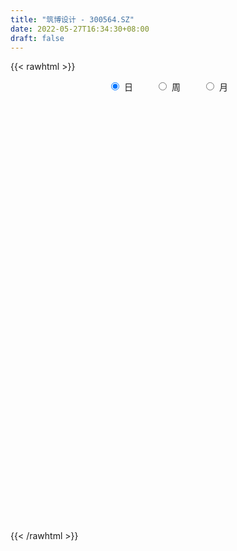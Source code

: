 ```yaml
---
title: "筑博设计 - 300564.SZ"
date: 2022-05-27T16:34:30+08:00
draft: false
---
```

{{< rawhtml >}}
    <div style="text-align: center">
        <label style="padding: 1rem;"><input style="margin-right: .5rem" type="radio" name="period" value="D" checked onclick="period_change(this)">日</label>
        <label style="padding: 1rem;"><input style="margin-right: .5rem" type="radio" name="period" value="W" onclick="period_change(this)">周</label>
        <label style="padding: 1rem;"><input style="margin-right: .5rem" type="radio" name="period" value="M" onclick="period_change(this)">月</label>
    </div>
    <div id="chart" style="height: 700px;"></div> 
    <script type="text/javascript">
        const D_v = [9148.0,7422.0,7068.0,5094.0,6104.49,5259.0,5373.0,7847.0,7232.0,6732.67,10377.0,8966.97,5474.86,7679.0,4956.0,5980.0,5015.86,5402.0,7200.0,6083.49,8415.86,3764.0,6396.86,5128.0,4584.86,4432.0,26828.46,35458.0,20594.0,14504.0,9003.0,8122.49,11845.0,7603.46,8791.46,9790.86,9712.0,4818.46,8589.97,12588.46,12610.47,15952.83,13903.86,12966.0,3762.0,29409.83,51892.29,29999.0,17358.25,13706.0,14600.0,8120.97,6540.0,8617.0,6614.0,6499.0,7783.0,5123.0,4756.0,5727.0,7052.0,7703.86,5981.0,7097.0,15901.0,14997.57,9557.0,11034.0,7245.0,7042.0,8467.0,8939.0,18453.97,13115.97,19961.3,26460.86,30096.0,22438.86,11350.36,11466.36,10696.0,9152.57,15144.57,7323.0,8775.0,22830.15,12237.0,12296.0,7663.0,6915.0,8442.0,9126.0,5001.0,6948.0,4037.13,5880.0,4341.72,5479.0,4370.0,3313.0,4317.72,4653.0,3918.0,4018.0,4571.0,5546.0,4118.0,6762.02,6373.0,4921.0,11096.06,4508.0,5703.0,2612.0,3161.0,3513.05,3057.0,4783.0,4646.0,10369.42,8054.35,7623.42,8186.0,18654.66,12058.73,7985.59,4803.0,5483.0,6733.0,5814.59,4682.0,14632.46,13880.31,11626.32,7444.0,8527.0,19718.36,60431.96,41208.69,21068.32,16475.46,14529.05,12523.07,18766.0,12588.0,11008.0,8662.0,8225.0,7569.0,24658.0,18494.85,7179.0,7932.0,5334.72,7240.0,6701.07,21661.02,15788.0,12200.36,10469.86,10964.0,13544.0,8304.0,8038.0,9638.35,5681.0,11029.85,40486.72,33184.43,20453.85,14352.31,15933.46,19940.46,13390.0,8471.86,62168.28,44506.0,32632.0,77530.76,43249.0,26216.22,23408.86,82719.86,60751.86,37053.0,31231.86,32753.0,19375.86,37556.86,78016.36,97617.22,75396.86,61830.36,44734.0,39993.56,24556.0,36507.42,56537.0,46435.0,36274.86,32960.64,39913.0,36617.0,103644.45,114749.95,72357.95,49954.95,31154.95,34741.95,24613.0,22989.0,29697.86,25281.95,27453.0,25603.0,20635.0,25357.0,43812.55,31806.55,28439.55,30204.0,17168.5,21439.0,11170.0,7970.0,12172.0,12477.0,9685.77,76487.61,96499.13,76852.72,50512.0,60766.36,48713.7,48019.11,53118.85,83001.77,74540.53,38016.76,30973.07,29284.08,35148.08,48287.5,50034.48,40511.0,19789.86,45907.72,18133.0,19715.86,29565.35]
const D_histogram = [0.0,0.003114302,-0.0188123309,-0.0259176128,-0.0470162607,-0.0444656562,-0.0358675391,-0.0126096458,-0.006319236,-0.0091092096,0.0206500434,0.04298713,0.0581587786,0.0541842115,0.0548674713,0.0421315172,0.0375106893,0.0311130593,0.0296098153,0.0018294679,-0.0479886797,-0.073799053,-0.0575135275,-0.0513036292,-0.0318340647,-0.0235087914,0.0393517468,0.1330089886,0.1341806872,0.1453018921,0.1177109023,0.074692057,0.0674842227,0.0561426539,0.043953077,0.0177309189,-0.0268013957,-0.0523348462,-0.0466334435,-0.0138891103,0.0245477025,0.0485271647,0.0391030344,-0.022123571,-0.0538466895,0.0029930119,0.0734269455,0.0585389564,0.0042215795,-0.0604844097,-0.162633467,-0.1989244776,-0.2107264156,-0.1907638728,-0.1668198882,-0.1361499669,-0.1306415854,-0.1249405536,-0.0955203293,-0.0627687476,-0.034608378,-0.0279537942,-0.014003923,0.0102009018,0.0274158699,0.0756608762,0.0902374256,0.0533853168,0.0543937942,0.0470468812,0.0640970047,0.0730626499,0.1171678872,0.1200920406,0.1554899361,0.2071172051,0.2306385669,0.2124488078,0.189006302,0.1630695876,0.1282612322,0.109208158,0.0452587075,0.0106632745,-0.0465022178,-0.0234522292,-0.0476442697,-0.0911354482,-0.1244518812,-0.1359591179,-0.1775560309,-0.2245783021,-0.2382008765,-0.2621791506,-0.2499503318,-0.1940391471,-0.1445080591,-0.1235792129,-0.0843789155,-0.0509052933,-0.0373378222,-0.0145370873,-0.0030656568,-0.0050331686,0.000006902,-0.0150757472,-0.0259914934,-0.0477039302,-0.0908910107,-0.127197939,-0.1365776896,-0.1346587831,-0.1541697236,-0.1372368728,-0.1031420302,-0.0706916129,-0.0420882268,0.0043984112,0.039863518,0.0977412013,0.1249283561,0.1579727685,0.1855761588,0.2276827167,0.2104211551,0.2055136946,0.1832495065,0.1719157495,0.1631680422,0.1465552473,0.1236350791,0.1232083609,0.1117327648,0.1326076293,0.1213084701,0.1322787485,0.0950655514,0.1748902625,0.1594775175,0.1199159753,0.0874406559,0.0711207848,0.0534948955,0.0581886543,0.0516043689,0.0209479969,-0.0117498001,-0.0095247316,-0.0212435122,-0.0084922828,-0.0710357159,-0.1115996562,-0.106650364,-0.1121194065,-0.0954964483,-0.0918456414,-0.026108144,0.0228270413,0.0605281023,0.0463156891,0.0729565283,0.0847117802,0.0856895526,0.0643494102,0.0159529652,0.0041529467,-0.0140943318,0.0558653078,-0.0026492055,-0.0282108048,-0.0910643041,-0.2210142768,-0.1782956831,-0.234677662,-0.2399170639,-0.0508211221,0.0818049256,0.1374362726,0.2685764517,0.2634206269,0.2356864823,0.2036518499,0.2837323411,0.2626756822,0.2393601315,0.1993510246,0.1084020443,0.0289743387,-0.0940175528,0.1280223049,0.1842474435,0.2454948649,0.2691056874,0.2053724204,0.0706211889,-0.0232440782,-0.0367314867,-0.0290431619,-0.0313934961,-0.1304621894,-0.1793622368,-0.241070396,-0.2349081796,-0.0538911928,0.0741926028,0.1315829568,0.0877487922,0.0272392872,-0.0623100794,-0.1658629024,-0.1983578851,-0.2926496804,-0.2898765468,-0.2780801656,-0.3397466755,-0.3279413191,-0.3280307061,-0.2186750054,-0.1869924832,-0.2269266666,-0.360192317,-0.4133231552,-0.5088644646,-0.542494811,-0.5177285588,-0.4705186158,-0.4693560691,-0.4169124203,-0.0941713092,0.10750525,0.2780050164,0.3223894148,0.3280616611,0.3562880608,0.2151170747,0.2331427483,0.3462826059,0.3617082783,0.3659478546,0.3302110559,0.3069146725,0.2849174715,0.2878508537,0.2775206273,0.2013501324,0.12318419,-0.0768600785,-0.1754312106,-0.24503897,-0.2316588208]
const D_fast = [0.0,0.0038928775,-0.0227368382,-0.0363215232,-0.0691742363,-0.0777400459,-0.0781088136,-0.0580033316,-0.0532927309,-0.0583600069,-0.0234382431,0.009645626,0.0393569693,0.0489284551,0.0633285827,0.0611255079,0.0658823524,0.0672629872,0.0731621969,0.0458392166,-0.015976101,-0.0602362375,-0.058329094,-0.0649451029,-0.0534340546,-0.0509859791,0.0217124958,0.1486219847,0.1833388551,0.230785533,0.2326222689,0.2082764378,0.2179396591,0.2206337538,0.2194324462,0.1976430178,0.1464103543,0.1077931922,0.101836234,0.1311082897,0.1756820281,0.2117932814,0.2121449098,0.1453874117,0.1002026207,0.1577905751,0.2465812451,0.2463279951,0.193066013,0.1132389215,-0.0295685026,-0.1155906326,-0.1800741745,-0.2078025999,-0.2255635874,-0.2289311577,-0.2560831726,-0.2816172792,-0.2760771372,-0.2590177424,-0.2395094674,-0.239843332,-0.2293944416,-0.2026393913,-0.1785704557,-0.1114102304,-0.0742743247,-0.0977801043,-0.0831731782,-0.0787583709,-0.0456839963,-0.0184526886,0.0549445205,0.087891684,0.1621620636,0.2655686338,0.3467496374,0.3816720803,0.40548115,0.4203118325,0.4175687851,0.4258177504,0.3731829768,0.3412533624,0.2724623157,0.289649247,0.253546139,0.1872710985,0.1228416952,0.077344679,-0.0086412417,-0.1118080885,-0.184980882,-0.2745039437,-0.3247627079,-0.3173613099,-0.3039572367,-0.3139231938,-0.2958176252,-0.2750703264,-0.2708373108,-0.2516708478,-0.2409658315,-0.2441916354,-0.2391498392,-0.2580014253,-0.2754150448,-0.3090534642,-0.3749632974,-0.4430697104,-0.4865938834,-0.5183396727,-0.5763930441,-0.5937694115,-0.5854600764,-0.5706825623,-0.5526012329,-0.5050149921,-0.4595840058,-0.3772710222,-0.3188517783,-0.2463141739,-0.1723167439,-0.0732895068,-0.0379457796,0.0085251836,0.032073372,0.0637185525,0.0957628556,0.1157888726,0.1237774742,0.1541528461,0.1706104413,0.2246372131,0.2436651715,0.2877051369,0.2742583277,0.3978056044,0.4222622389,0.4126796905,0.402064535,0.4035248601,0.3992726947,0.4185136171,0.4248304239,0.3994110512,0.3637758041,0.3636196897,0.346590031,0.3572181898,0.2769158277,0.2084519733,0.1867386745,0.1532397804,0.1459886265,0.126678023,0.1858884844,0.2405304301,0.2933635166,0.2907300258,0.335609997,0.3685431939,0.3909433545,0.3856905646,0.341282361,0.3305205791,0.3087497177,0.3926756843,0.3334988696,0.300884569,0.2152649937,0.0300614519,0.0282061248,-0.0868452697,-0.1520639375,0.0243267238,0.1774040028,0.267394418,0.4656787101,0.5263780419,0.5575655179,0.576443848,0.7274574245,0.7720696862,0.8085941683,0.8184228176,0.7545743483,0.6823902274,0.5358939477,0.7899393816,0.892226381,1.0148475187,1.1057347631,1.0933446011,0.9762486668,0.8765723802,0.8539021,0.8543296344,0.8441309261,0.7124466855,0.6187060789,0.4967303206,0.4441654922,0.6117096808,0.7583416271,0.8486277203,0.8267307538,0.7730310705,0.667904184,0.5228856355,0.4408011814,0.2733469661,0.203650963,0.1459273028,-0.000675876,-0.0708558493,-0.1529529128,-0.0982659636,-0.1133315621,-0.2099974122,-0.4333111418,-0.5897727688,-0.8125301944,-0.9817842435,-1.086450131,-1.156869842,-1.2730463125,-1.3248307688,-1.025632485,-0.7970796133,-0.5570785928,-0.4320968407,-0.3444091791,-0.2271107642,-0.3145024817,-0.238191121,-0.0384806119,0.0673721301,0.1630986701,0.2099146354,0.26334692,0.3125790869,0.3874751826,0.4465251129,0.4206921511,0.3733222562,0.1540629682,0.0116340334,-0.1192334685,-0.1637680246]
const D_slow = [0.0,0.0007785755,-0.0039245072,-0.0104039104,-0.0221579756,-0.0332743897,-0.0422412744,-0.0453936859,-0.0469734949,-0.0492507973,-0.0440882865,-0.033341504,-0.0188018093,-0.0052557564,0.0084611114,0.0189939907,0.028371663,0.0361499279,0.0435523817,0.0440097486,0.0320125787,0.0135628155,-0.0008155664,-0.0136414737,-0.0215999899,-0.0274771877,-0.017639251,0.0156129961,0.0491581679,0.0854836409,0.1149113665,0.1335843808,0.1504554364,0.1644910999,0.1754793692,0.1799120989,0.17321175,0.1601280384,0.1484696775,0.1449974,0.1511343256,0.1632661168,0.1730418754,0.1675109826,0.1540493102,0.1547975632,0.1731542996,0.1877890387,0.1888444336,0.1737233312,0.1330649644,0.083333845,0.0306522411,-0.0170387271,-0.0587436991,-0.0927811909,-0.1254415872,-0.1566767256,-0.1805568079,-0.1962489948,-0.2049010893,-0.2118895379,-0.2153905186,-0.2128402931,-0.2059863257,-0.1870711066,-0.1645117502,-0.151165421,-0.1375669725,-0.1258052522,-0.109781001,-0.0915153385,-0.0622233667,-0.0322003566,0.0066721275,0.0584514287,0.1161110705,0.1692232724,0.2164748479,0.2572422449,0.2893075529,0.3166095924,0.3279242693,0.3305900879,0.3189645335,0.3131014762,0.3011904087,0.2784065467,0.2472935764,0.2133037969,0.1689147892,0.1127702137,0.0532199945,-0.0123247931,-0.0748123761,-0.1233221628,-0.1594491776,-0.1903439809,-0.2114387097,-0.2241650331,-0.2334994886,-0.2371337604,-0.2379001746,-0.2391584668,-0.2391567413,-0.2429256781,-0.2494235514,-0.261349534,-0.2840722867,-0.3158717714,-0.3500161938,-0.3836808896,-0.4222233205,-0.4565325387,-0.4823180462,-0.4999909494,-0.5105130061,-0.5094134033,-0.4994475238,-0.4750122235,-0.4437801345,-0.4042869423,-0.3578929026,-0.3009722235,-0.2483669347,-0.1969885111,-0.1511761344,-0.1081971971,-0.0674051865,-0.0307663747,0.0001423951,0.0309444853,0.0588776765,0.0920295838,0.1223567013,0.1554263885,0.1791927763,0.2229153419,0.2627847213,0.2927637151,0.3146238791,0.3324040753,0.3457777992,0.3603249628,0.373226055,0.3784630542,0.3755256042,0.3731444213,0.3678335433,0.3657104726,0.3479515436,0.3200516295,0.2933890385,0.2653591869,0.2414850748,0.2185236645,0.2119966285,0.2177033888,0.2328354144,0.2444143366,0.2626534687,0.2838314138,0.3052538019,0.3213411545,0.3253293958,0.3263676324,0.3228440495,0.3368103764,0.3361480751,0.3290953739,0.3063292978,0.2510757286,0.2065018079,0.1478323924,0.0878531264,0.0751478459,0.0955990773,0.1299581454,0.1971022584,0.2629574151,0.3218790356,0.3727919981,0.4437250834,0.5093940039,0.5692340368,0.6190717929,0.646172304,0.6534158887,0.6299115005,0.6619170767,0.7079789376,0.7693526538,0.8366290757,0.8879721808,0.905627478,0.8998164584,0.8906335867,0.8833727963,0.8755244222,0.8429088749,0.7980683157,0.7378007167,0.6790736718,0.6656008736,0.6841490243,0.7170447635,0.7389819615,0.7457917833,0.7302142635,0.6887485379,0.6391590666,0.5659966465,0.4935275098,0.4240074684,0.3390707995,0.2570854697,0.1750777932,0.1204090419,0.0736609211,0.0169292544,-0.0731188248,-0.1764496136,-0.3036657298,-0.4392894325,-0.5687215722,-0.6863512262,-0.8036902434,-0.9079183485,-0.9314611758,-0.9045848633,-0.8350836092,-0.7544862555,-0.6724708402,-0.583398825,-0.5296195564,-0.4713338693,-0.3847632178,-0.2943361482,-0.2028491846,-0.1202964206,-0.0435677525,0.0276616154,0.0996243288,0.1690044857,0.2193420188,0.2501380663,0.2309230466,0.187065244,0.1258055015,0.0678907963]
const D_data = [['2021-05-18', 21.0716, 21.5703, 21.0422, 21.7463],['2021-05-19', 21.4725, 21.6191, 21.2182, 21.7267],['2021-05-20', 21.5116, 21.2476, 21.2182, 21.8343],['2021-05-21', 21.4431, 21.3356, 21.2182, 21.5605],['2021-05-24', 21.3062, 21.052, 20.8565, 21.3062],['2021-05-25', 20.9542, 21.2574, 20.9542, 21.3454],['2021-05-26', 21.2769, 21.3258, 21.0911, 21.4334],['2021-05-27', 21.5018, 21.5703, 21.4138, 21.8049],['2021-05-28', 21.5116, 21.4236, 21.316, 21.7267],['2021-05-31', 21.4334, 21.3062, 21.1694, 21.4431],['2021-06-01', 21.3062, 21.7854, 21.3062, 22.0885],['2021-06-02', 21.7854, 21.8538, 21.6876, 22.1374],['2021-06-03', 21.9027, 21.9027, 21.8049, 22.0592],['2021-06-04', 21.9027, 21.7365, 21.492, 21.9027],['2021-06-07', 21.9, 21.83, 21.65, 21.9],['2021-06-08', 21.94, 21.67, 21.56, 21.94],['2021-06-09', 21.61, 21.76, 21.57, 21.79],['2021-06-10', 21.75, 21.74, 21.61, 21.78],['2021-06-11', 21.74, 21.81, 21.66, 22.08],['2021-06-15', 21.82, 21.42, 21.36, 21.9],['2021-06-16', 21.35, 20.92, 20.84, 21.39],['2021-06-17', 20.84, 20.97, 20.84, 21.17],['2021-06-18', 20.97, 21.42, 20.86, 21.66],['2021-06-21', 21.59, 21.31, 21.27, 21.65],['2021-06-22', 21.34, 21.51, 21.33, 21.54],['2021-06-23', 21.53, 21.42, 21.32, 21.53],['2021-06-24', 21.36, 22.3, 21.35, 22.79],['2021-06-25', 22.09, 23.18, 21.81, 23.6],['2021-06-28', 22.86, 22.39, 22.35, 23.16],['2021-06-29', 22.39, 22.67, 22.04, 22.86],['2021-06-30', 22.6, 22.26, 22.13, 22.6],['2021-07-01', 22.32, 21.97, 21.88, 22.51],['2021-07-02', 22.05, 22.36, 21.97, 22.66],['2021-07-05', 22.42, 22.33, 22.13, 22.45],['2021-07-06', 22.16, 22.32, 22.04, 22.77],['2021-07-07', 22.37, 22.09, 21.99, 22.45],['2021-07-08', 22.14, 21.69, 21.5, 22.14],['2021-07-09', 21.61, 21.73, 21.55, 21.83],['2021-07-12', 21.88, 22.05, 21.8, 22.23],['2021-07-13', 21.91, 22.49, 21.91, 22.54],['2021-07-14', 22.38, 22.78, 22.25, 22.79],['2021-07-15', 22.87, 22.82, 22.36, 23.49],['2021-07-16', 22.71, 22.5, 22.21, 22.97],['2021-07-19', 22.29, 21.69, 21.58, 22.49],['2021-07-20', 21.4, 21.8, 21.39, 21.93],['2021-07-21', 21.95, 22.98, 21.95, 23.39],['2021-07-22', 23.51, 23.55, 23.28, 24.66],['2021-07-23', 23.47, 22.71, 22.71, 23.88],['2021-07-26', 22.61, 22.08, 21.9, 22.92],['2021-07-27', 21.96, 21.63, 21.54, 22.48],['2021-07-28', 21.63, 20.64, 20.58, 21.63],['2021-07-29', 20.9, 20.96, 20.77, 21.13],['2021-07-30', 20.81, 20.98, 20.81, 21.24],['2021-08-02', 20.94, 21.24, 20.73, 21.33],['2021-08-03', 21.01, 21.26, 21.01, 21.45],['2021-08-04', 21.11, 21.36, 21.11, 21.52],['2021-08-05', 21.4, 21.02, 20.9, 21.5],['2021-08-06', 21.02, 20.93, 20.81, 21.02],['2021-08-09', 20.81, 21.21, 20.81, 21.29],['2021-08-10', 21.29, 21.33, 21.11, 21.43],['2021-08-11', 21.41, 21.37, 21.33, 21.55],['2021-08-12', 21.37, 21.14, 21.1, 21.42],['2021-08-13', 21.15, 21.24, 21.08, 21.27],['2021-08-16', 21.19, 21.44, 21.09, 21.53],['2021-08-17', 21.44, 21.45, 21.3, 22.31],['2021-08-18', 21.44, 22.03, 21.28, 22.14],['2021-08-19', 21.78, 21.82, 21.6, 22.02],['2021-08-20', 21.8, 21.15, 21.08, 21.8],['2021-08-23', 21.16, 21.55, 21.16, 21.73],['2021-08-24', 21.98, 21.45, 21.37, 21.99],['2021-08-25', 21.45, 21.81, 21.45, 21.87],['2021-08-26', 21.81, 21.82, 21.63, 22.09],['2021-08-27', 22.14, 22.47, 21.91, 22.66],['2021-08-30', 22.46, 22.17, 22.13, 22.75],['2021-08-31', 22.18, 22.79, 22.18, 23.09],['2021-09-01', 22.6, 23.38, 22.41, 23.43],['2021-09-02', 23.66, 23.42, 22.98, 24.14],['2021-09-03', 23.13, 23.11, 22.75, 23.47],['2021-09-06', 23.21, 23.12, 22.85, 23.28],['2021-09-07', 23.26, 23.13, 22.95, 23.36],['2021-09-08', 22.99, 23.01, 22.93, 23.42],['2021-09-09', 23.09, 23.2, 22.84, 23.27],['2021-09-10', 23.26, 22.52, 22.45, 23.26],['2021-09-13', 22.6, 22.69, 22.36, 22.81],['2021-09-14', 22.65, 22.19, 22.15, 22.7],['2021-09-15', 22.28, 23.12, 22.19, 23.37],['2021-09-16', 22.88, 22.54, 22.52, 23.23],['2021-09-17', 22.6, 22.1, 21.81, 22.84],['2021-09-22', 21.79, 21.97, 21.6, 22.07],['2021-09-23', 22.04, 22.05, 21.96, 22.36],['2021-09-24', 22.05, 21.43, 21.43, 22.1],['2021-09-27', 21.64, 20.98, 20.83, 21.68],['2021-09-28', 20.99, 21.06, 20.83, 21.17],['2021-09-29', 20.9, 20.63, 20.59, 21.03],['2021-09-30', 20.66, 20.84, 20.66, 21.07],['2021-10-08', 20.97, 21.38, 20.97, 21.59],['2021-10-11', 21.38, 21.43, 21.2, 21.63],['2021-10-12', 21.31, 21.13, 21.07, 21.48],['2021-10-13', 21.1, 21.41, 21.05, 21.48],['2021-10-14', 21.33, 21.45, 21.33, 21.58],['2021-10-15', 21.37, 21.26, 21.26, 21.68],['2021-10-18', 21.26, 21.42, 21.26, 21.62],['2021-10-19', 21.3, 21.33, 21.27, 21.43],['2021-10-20', 21.57, 21.15, 21.08, 21.57],['2021-10-21', 21.17, 21.21, 21.11, 21.54],['2021-10-22', 21.4, 20.89, 20.89, 21.43],['2021-10-25', 20.83, 20.82, 20.65, 21.1],['2021-10-26', 20.82, 20.53, 20.49, 20.97],['2021-10-27', 20.5, 19.99, 19.98, 20.51],['2021-10-28', 20.0, 19.73, 19.58, 20.18],['2021-10-29', 19.53, 19.79, 19.01, 19.83],['2021-11-01', 19.59, 19.75, 19.51, 19.87],['2021-11-02', 19.73, 19.26, 19.2, 19.86],['2021-11-03', 19.5, 19.53, 19.26, 19.57],['2021-11-04', 19.56, 19.72, 19.46, 19.75],['2021-11-05', 19.71, 19.74, 19.58, 19.79],['2021-11-08', 19.5, 19.74, 19.5, 19.83],['2021-11-09', 19.8, 20.08, 19.71, 20.08],['2021-11-10', 19.9, 20.11, 19.77, 20.11],['2021-11-11', 20.0, 20.63, 20.0, 20.8],['2021-11-12', 20.3, 20.5, 20.16, 20.59],['2021-11-15', 20.49, 20.79, 20.31, 20.89],['2021-11-16', 20.79, 20.97, 20.67, 20.97],['2021-11-17', 20.8, 21.46, 20.78, 22.15],['2021-11-18', 21.4, 20.92, 20.87, 21.4],['2021-11-19', 20.84, 21.15, 20.8, 21.28],['2021-11-22', 21.06, 20.99, 20.86, 21.2],['2021-11-23', 21.04, 21.16, 20.92, 21.32],['2021-11-24', 21.0, 21.26, 20.88, 21.42],['2021-11-25', 21.34, 21.21, 21.17, 21.49],['2021-11-26', 21.21, 21.13, 21.04, 21.35],['2021-11-29', 20.76, 21.45, 20.76, 21.75],['2021-11-30', 21.66, 21.38, 21.28, 22.07],['2021-12-01', 21.44, 21.92, 21.34, 22.0],['2021-12-02', 21.91, 21.66, 21.61, 22.0],['2021-12-03', 21.67, 22.06, 21.6, 22.18],['2021-12-06', 22.0, 21.5, 21.46, 22.78],['2021-12-07', 21.68, 23.22, 21.68, 24.47],['2021-12-08', 22.51, 22.37, 22.17, 22.96],['2021-12-09', 22.06, 22.07, 22.06, 22.77],['2021-12-10', 21.95, 22.09, 21.55, 22.24],['2021-12-13', 22.27, 22.27, 21.88, 22.4],['2021-12-14', 22.03, 22.26, 21.94, 22.39],['2021-12-15', 22.24, 22.6, 22.07, 22.79],['2021-12-16', 22.7, 22.55, 22.45, 22.77],['2021-12-17', 22.66, 22.23, 22.18, 22.68],['2021-12-20', 22.22, 22.09, 22.08, 22.43],['2021-12-21', 22.06, 22.49, 22.06, 22.66],['2021-12-22', 22.63, 22.33, 22.27, 22.77],['2021-12-23', 22.6, 22.68, 22.5, 23.94],['2021-12-24', 22.52, 21.62, 21.59, 22.75],['2021-12-27', 21.5, 21.59, 21.21, 21.79],['2021-12-28', 21.75, 22.02, 21.6, 22.18],['2021-12-29', 22.22, 21.84, 21.75, 22.22],['2021-12-30', 21.68, 22.1, 21.68, 22.18],['2021-12-31', 22.1, 21.95, 21.95, 22.35],['2022-01-04', 21.98, 22.9, 21.92, 23.2],['2022-01-05', 23.07, 23.03, 22.77, 23.4],['2022-01-06', 22.87, 23.19, 22.87, 23.44],['2022-01-07', 23.6, 22.68, 22.64, 23.68],['2022-01-10', 22.84, 23.31, 22.43, 23.35],['2022-01-11', 23.3, 23.33, 23.19, 23.82],['2022-01-12', 23.36, 23.34, 23.18, 23.55],['2022-01-13', 23.67, 23.11, 23.02, 23.74],['2022-01-14', 23.37, 22.66, 22.6, 23.37],['2022-01-17', 22.59, 23.01, 22.59, 23.23],['2022-01-18', 23.25, 22.89, 22.51, 23.47],['2022-01-19', 22.9, 24.2, 22.75, 24.8],['2022-01-20', 23.87, 22.69, 22.6, 24.58],['2022-01-21', 22.79, 22.91, 22.56, 24.0],['2022-01-24', 22.61, 22.2, 22.0, 22.67],['2022-01-25', 22.2, 20.75, 20.7, 22.32],['2022-01-26', 20.99, 22.55, 20.99, 22.55],['2022-01-27', 22.6, 21.13, 21.11, 22.6],['2022-01-28', 21.64, 21.43, 21.21, 22.52],['2022-02-07', 21.61, 24.26, 21.35, 25.7],['2022-02-08', 24.83, 24.45, 23.81, 25.0],['2022-02-09', 24.68, 24.1, 23.92, 24.75],['2022-02-10', 24.32, 25.74, 23.99, 26.39],['2022-02-11', 25.0, 24.62, 24.4, 25.14],['2022-02-14', 24.45, 24.49, 24.13, 24.83],['2022-02-15', 24.45, 24.5, 23.81, 24.93],['2022-02-16', 24.53, 26.29, 24.51, 27.5],['2022-02-17', 26.56, 25.47, 24.9, 26.8],['2022-02-18', 24.96, 25.6, 24.81, 25.83],['2022-02-21', 25.4, 25.48, 25.0, 25.7],['2022-02-22', 25.21, 24.7, 24.36, 25.6],['2022-02-23', 24.72, 24.53, 24.25, 24.86],['2022-02-24', 24.12, 23.5, 23.13, 25.49],['2022-02-25', 23.71, 28.2, 23.71, 28.2],['2022-02-28', 27.0, 27.1, 26.35, 28.2],['2022-03-01', 27.12, 27.76, 26.8, 28.18],['2022-03-02', 27.0, 27.84, 26.6, 28.0],['2022-03-03', 27.61, 26.95, 26.7, 27.63],['2022-03-04', 26.55, 25.76, 25.69, 26.94],['2022-03-07', 25.7, 25.8, 25.35, 26.2],['2022-03-08', 25.8, 26.62, 24.7, 26.66],['2022-03-09', 26.47, 26.97, 25.82, 27.8],['2022-03-10', 27.45, 26.96, 26.41, 27.68],['2022-03-11', 26.78, 25.53, 24.9, 26.78],['2022-03-14', 25.22, 25.75, 25.08, 27.39],['2022-03-15', 25.27, 25.23, 24.57, 26.83],['2022-03-16', 25.53, 25.84, 24.56, 26.38],['2022-03-17', 26.59, 28.52, 26.22, 30.0],['2022-03-18', 27.69, 28.8, 27.69, 31.0],['2022-03-21', 28.61, 28.6, 27.85, 29.18],['2022-03-22', 28.29, 27.56, 27.33, 28.59],['2022-03-23', 27.56, 27.22, 27.11, 28.0],['2022-03-24', 27.2, 26.54, 26.39, 27.57],['2022-03-25', 26.31, 25.85, 25.8, 26.7],['2022-03-28', 25.45, 26.32, 25.01, 26.38],['2022-03-29', 26.24, 25.09, 24.77, 26.29],['2022-03-30', 25.22, 25.9, 25.22, 26.28],['2022-03-31', 26.1, 25.89, 25.32, 26.5],['2022-04-01', 25.75, 24.64, 24.62, 25.75],['2022-04-06', 24.64, 25.2, 24.16, 25.32],['2022-04-07', 25.01, 24.85, 24.61, 26.0],['2022-04-08', 24.97, 26.32, 24.88, 26.36],['2022-04-11', 26.8, 25.58, 25.2, 27.34],['2022-04-12', 25.0, 24.5, 23.81, 25.0],['2022-04-13', 24.09, 22.62, 22.61, 24.1],['2022-04-14', 22.75, 22.79, 22.36, 22.97],['2022-04-15', 22.6, 21.45, 21.37, 22.6],['2022-04-18', 21.41, 21.4, 21.1, 21.72],['2022-04-19', 21.41, 21.61, 21.28, 21.66],['2022-04-20', 21.71, 21.6, 21.36, 22.12],['2022-04-21', 21.66, 20.67, 20.58, 21.73],['2022-04-22', 20.85, 20.98, 20.0, 21.06],['2022-04-25', 22.0, 25.05, 21.93, 25.18],['2022-04-26', 24.52, 24.83, 23.41, 26.18],['2022-04-27', 24.83, 25.48, 23.9, 25.8],['2022-04-28', 24.7, 24.61, 24.14, 25.49],['2022-04-29', 23.69, 24.42, 22.82, 24.78],['2022-05-05', 23.6, 24.98, 23.3, 25.0],['2022-05-06', 24.0, 22.7, 22.51, 24.0],['2022-05-09', 22.99, 24.47, 22.99, 25.21],['2022-05-10', 24.47, 26.19, 24.05, 26.58],['2022-05-11', 25.96, 25.55, 25.55, 26.55],['2022-05-12', 25.58, 25.72, 25.08, 26.05],['2022-05-13', 25.6, 25.39, 25.21, 25.88],['2022-05-16', 25.51, 25.63, 25.02, 25.84],['2022-05-17', 25.37, 25.76, 24.35, 25.76],['2022-05-18', 25.76, 26.26, 25.36, 26.45],['2022-05-19', 25.52, 26.32, 25.3, 26.72],['2022-05-20', 26.31, 25.48, 25.35, 26.32],['2022-05-23', 25.39, 25.2, 25.06, 25.55],['2022-05-24', 25.09, 22.97, 22.92, 25.39],['2022-05-25', 22.8, 23.36, 22.8, 23.36],['2022-05-26', 23.36, 23.12, 22.93, 23.84],['2022-05-27', 23.07, 23.83, 23.06, 24.17]]
const W_v = [1629.51,65872.56,599396.1799999999,298199.51,193818.76,232525.02,171507.95,122427.4,122293.23,125003.21,151694.8,86483.04,98303.22,94685.87,109196.24,196517.36,261443.2,120659.72,76821.39,67184.33,76856.52,45936.74,57683.39,70019.21,36548.14,25666.59,60818.51,143478.59,65909.17,58282.34,29371.86,27262.89,16119.39,36721.36,96629.26,92836.2,59232.72,58476.88,72960.41,130009.25,59129.0,196901.42,372528.93,154201.43,89894.65,111899.7,24634.13,8216.42,92513.39,153166.0,138078.54,243600.2,224987.8,128114.07,79112.88,79165.97,54703.89,39491.95,48979.64,37253.14,77216.27,82350.16,83584.86,104428.48,94290.31,65804.31,30605.4,132491.69,75430.42,133106.43,92576.12,61645.56,78289.7,36035.0,31102.27,72599.9,58790.71,12433.86,34064.05,38581.0,31815.49,39230.5,28553.86,24660.21,76431.32,64068.49,40716.24,63645.59,128029.12,60325.22,34636.0,31219.86,58586.57,50146.97,112072.99,57809.86,63461.15,23020.0,25112.13,5880.0,21821.44,22706.0,33270.08,19497.05,30909.77,54508.4,27515.59,56110.09,158902.79,69414.12,67608.85,34386.79,60119.24,50488.35,110835.85,72088.09,260086.04,230149.8,198933.94,319572.0,200310.28,327885.04,212822.8,131024.81,89804.55,129057.6,53474.77,361117.8199999999,96732.81,279650.98,203265.14,133111.79]
const W_histogram = [0.0,1.228311339,1.4388160595,1.167700621,0.7362433266,0.4703884576,0.2879390369,0.0896657893,-0.037492093,-0.0966876988,-0.1684895435,-0.3918847414,-0.8011785099,-0.9864640088,-0.9540922892,-0.9092513324,-0.62464069,-0.6985064933,-0.678045237,-0.6281809545,-0.6214347697,-0.5673440933,-0.6021692147,-0.6223780339,-0.7356661374,-0.6828457752,-0.5942733777,-0.514915982,-0.3728641808,-0.2726461478,-0.2143723993,-0.1116537552,-0.0373324416,0.0726681342,0.2365032759,0.2464744724,0.2556443085,0.3992822365,0.480233374,0.5720960172,0.5972804318,0.7695585563,0.8185774552,0.6342673532,0.6108301623,0.4964871611,0.4049122604,0.3757878169,0.4158069633,0.5036042063,0.4146740096,0.5749916182,0.6166176024,0.4198950695,0.1511462823,-0.096583574,-0.3616094389,-0.5010776924,-0.7118995855,-0.833708254,-0.9881616078,-0.9892390064,-0.9349299508,-0.7405377119,-0.5454699367,-0.3564660165,-0.1784883852,-0.0437992476,0.0405742508,0.0589393949,0.137172721,0.1748836785,0.2166464035,0.1983600047,0.2165752998,0.0740084608,-0.1046182255,-0.2057634896,-0.244456114,-0.2782419296,-0.2691051511,-0.2185783496,-0.1595375463,-0.1274712171,0.0235055744,0.0763955404,0.0769852403,0.133932498,0.1871751607,0.1110719089,0.0648471217,0.0625993164,0.0623635229,0.1532419471,0.2527197198,0.2733008824,0.2535783746,0.1930958211,0.1149015647,0.1015571043,0.0872076512,0.0568273302,-0.0287246571,-0.0772983831,-0.04828005,0.0209403905,0.0689245211,0.1615524243,0.2195023635,0.2591986479,0.2369189361,0.2364104278,0.2745625833,0.2864574632,0.297849117,0.1972447723,0.3292962807,0.4584620425,0.6813876791,0.6282000126,0.5443433044,0.6677808972,0.5162078625,0.3100753963,0.2642782637,-0.0972310683,-0.3566524437,-0.2881478201,-0.346339057,-0.1986650497,-0.0951731392,-0.1356247442]
const W_fast = [0.0,1.5353891738,2.1055979091,2.1264076258,1.8790111632,1.7307534085,1.6202887471,1.4444319468,1.3079010412,1.2245335108,1.1106092802,0.789242897,0.179654501,-0.2522470001,-0.4583983529,-0.6408702292,-0.5124197593,-0.7609121859,-0.9099622389,-1.017143195,-1.1657557025,-1.2535010495,-1.4388684746,-1.6146718022,-1.9118764401,-2.0297675217,-2.0897634686,-2.1391350684,-2.0902993124,-2.0582428163,-2.0535621676,-1.9787569623,-1.9137687592,-1.7856011498,-1.5626401891,-1.4910503745,-1.4179694613,-1.1745109742,-0.9735014932,-0.7386148457,-0.5641103231,-0.1994425596,0.0542207032,0.0284774395,0.1577477891,0.1675265782,0.1771797426,0.2420022533,0.3859731405,0.5996714352,0.6144097408,0.9184752539,1.1142556388,1.0225068732,0.7915446566,0.5196689068,0.1642406822,-0.1004969944,-0.4892937839,-0.8195295159,-1.2210232717,-1.4694104219,-1.6488338539,-1.639576043,-1.580875752,-1.4809883359,-1.3476328009,-1.2238934752,-1.1293764141,-1.0962764213,-0.983749915,-0.9023180378,-0.8063937119,-0.7750901095,-0.7027309895,-0.8267957133,-1.031576956,-1.1841630925,-1.2839697455,-1.3873160434,-1.4454555527,-1.4495733385,-1.4304169219,-1.4302183969,-1.2733652119,-1.2013763608,-1.1815403508,-1.0911099686,-0.9910735157,-1.0394087903,-1.069421797,-1.0560197733,-1.040664686,-0.9114757751,-0.7488180725,-0.6599116893,-0.6162396034,-0.6284482016,-0.6779170669,-0.6658722511,-0.6584197915,-0.6745932799,-0.7673264315,-0.8352247533,-0.8182764327,-0.7438208946,-0.6786056337,-0.5455896244,-0.4327640943,-0.328268148,-0.2913181257,-0.232724027,-0.1259312257,-0.04242198,0.043431953,-0.0078611986,0.20651438,0.4502956523,0.8435682087,0.9474305454,0.9996596633,1.2900424804,1.2675214113,1.1389077942,1.1591802275,0.7733631285,0.4247786421,0.4212463106,0.2764703095,0.3744780544,0.4541766801,0.3798188891]
const W_slow = [0.0,0.3070778348,0.6667818496,0.9587070049,1.1427678365,1.2603649509,1.3323497102,1.3547661575,1.3453931342,1.3212212095,1.2790988237,1.1811276383,0.9808330109,0.7342170087,0.4956939364,0.2683811033,0.1122209307,-0.0624056926,-0.2319170018,-0.3889622405,-0.5443209329,-0.6861569562,-0.8366992599,-0.9922937683,-1.1762103027,-1.3469217465,-1.4954900909,-1.6242190864,-1.7174351316,-1.7855966686,-1.8391897684,-1.8671032072,-1.8764363176,-1.858269284,-1.799143465,-1.7375248469,-1.6736137698,-1.5737932107,-1.4537348672,-1.3107108629,-1.1613907549,-0.9690011159,-0.7643567521,-0.6057899138,-0.4530823732,-0.3289605829,-0.2277325178,-0.1337855636,-0.0298338228,0.0960672288,0.1997357312,0.3434836358,0.4976380364,0.6026118037,0.6403983743,0.6162524808,0.5258501211,0.400580698,0.2226058016,0.0141787381,-0.2328616638,-0.4801714155,-0.7139039031,-0.8990383311,-1.0354058153,-1.1245223194,-1.1691444157,-1.1800942276,-1.1699506649,-1.1552158162,-1.1209226359,-1.0772017163,-1.0230401154,-0.9734501142,-0.9193062893,-0.9008041741,-0.9269587305,-0.9783996029,-1.0395136314,-1.1090741138,-1.1763504016,-1.230994989,-1.2708793756,-1.3027471798,-1.2968707862,-1.2777719011,-1.2585255911,-1.2250424666,-1.1782486764,-1.1504806992,-1.1342689188,-1.1186190897,-1.1030282089,-1.0647177222,-1.0015377922,-0.9332125716,-0.869817978,-0.8215440227,-0.7928186315,-0.7674293555,-0.7456274427,-0.7314206101,-0.7386017744,-0.7579263702,-0.7699963827,-0.7647612851,-0.7475301548,-0.7071420487,-0.6522664578,-0.5874667958,-0.5282370618,-0.4691344549,-0.400493809,-0.3288794432,-0.254417164,-0.2051059709,-0.1227819007,-0.0081663901,0.1621805297,0.3192305328,0.4553163589,0.6222615832,0.7513135488,0.8288323979,0.8949019638,0.8705941967,0.7814310858,0.7093941308,0.6228093665,0.5731431041,0.5493498193,0.5154436333]
const W_data = [['2019-11-08', 26.2838, 31.5347, 26.2838, 31.5347],['2019-11-15', 34.6911, 50.7819, 34.6911, 50.7819],['2019-11-22', 51.0328, 43.0695, 40.9749, 54.0541],['2019-11-29', 42.5193, 38.0309, 36.4575, 42.7992],['2019-12-06', 38.0309, 35.029, 34.8456, 38.2239],['2019-12-13', 35.1255, 35.8687, 34.9228, 38.8417],['2019-12-20', 36.1873, 36.1873, 35.7239, 37.5676],['2019-12-27', 35.9073, 35.2992, 34.2181, 36.168],['2020-01-03', 34.9228, 35.5212, 33.9382, 36.612],['2020-01-10', 35.0965, 36.0039, 34.6139, 36.1969],['2020-01-17', 36.1969, 35.5695, 35.5309, 37.4131],['2020-01-23', 35.2896, 32.8185, 32.471, 35.8301],['2020-02-07', 29.5367, 28.4459, 26.5927, 29.5367],['2020-02-14', 28.4749, 29.0444, 28.2915, 29.6332],['2020-02-21', 28.9865, 30.666, 28.9672, 31.0714],['2020-02-28', 30.5309, 30.3378, 29.0734, 33.7452],['2020-03-06', 30.444, 33.6486, 30.4344, 36.7085],['2020-03-13', 32.5, 29.1988, 28.0019, 32.9633],['2020-03-20', 29.5174, 29.6622, 27.9537, 30.2027],['2020-03-27', 28.9093, 29.6525, 28.2819, 30.5019],['2020-04-03', 29.2857, 28.6969, 28.639, 30.695],['2020-04-10', 29.1988, 28.89, 28.861, 29.8649],['2020-04-17', 28.0695, 27.249, 26.2355, 28.0695],['2020-04-24', 27.4131, 26.6602, 26.5444, 28.9382],['2020-04-30', 26.6602, 24.4305, 23.3398, 26.6602],['2020-05-08', 24.4208, 25.5985, 24.2375, 25.9459],['2020-05-15', 25.5985, 25.7143, 25.3282, 27.5097],['2020-05-22', 28.2819, 25.3861, 25.3571, 28.9575],['2020-05-29', 25.3861, 26.1776, 25.0, 27.7317],['2020-06-05', 26.4286, 25.8012, 25.5985, 27.4131],['2020-06-12', 25.8687, 25.251, 24.7104, 26.0714],['2020-06-19', 25.0097, 25.8494, 25.0097, 25.8494],['2020-06-24', 25.9073, 25.6467, 25.444, 26.1969],['2020-07-03', 25.444, 26.3417, 24.9228, 26.4865],['2020-07-10', 26.5251, 27.6228, 26.332, 28.2584],['2020-07-17', 27.6326, 26.1072, 26.1072, 29.2362],['2020-07-24', 26.2637, 26.1072, 26.1072, 28.2584],['2020-07-31', 26.293, 28.2388, 25.5988, 28.6202],['2020-08-07', 28.3171, 28.1997, 27.6717, 29.1384],['2020-08-14', 28.2095, 29.0309, 27.5544, 30.7029],['2020-08-21', 28.9429, 28.806, 27.6228, 30.1847],['2020-08-28', 28.982, 31.5829, 28.6789, 34.7901],['2020-09-04', 35.2008, 31.1527, 29.774, 37.8995],['2020-09-11', 30.8593, 28.3464, 27.085, 31.8958],['2020-09-18', 28.1215, 30.2238, 27.9259, 30.654],['2020-09-25', 30.0087, 29.0993, 28.9429, 32.1598],['2020-09-30', 29.0993, 29.1482, 28.7082, 29.8522],['2020-10-09', 29.6273, 29.8913, 29.4415, 30.0087],['2020-10-16', 30.2336, 31.094, 29.9989, 31.9251],['2020-10-23', 31.6611, 32.414, 30.5073, 33.1767],['2020-10-30', 32.3456, 30.5856, 30.5562, 32.8541],['2020-11-06', 30.918, 34.3403, 30.1162, 35.1519],['2020-11-13', 34.5163, 33.9394, 31.9251, 35.8852],['2020-11-20', 33.5678, 31.0256, 30.8496, 34.2034],['2020-11-27', 30.9962, 29.1775, 28.6984, 31.2016],['2020-12-04', 29.2264, 28.1508, 27.6717, 29.774],['2020-12-11', 28.2291, 26.4397, 26.117, 28.3073],['2020-12-18', 26.4495, 26.6353, 26.2246, 27.7011],['2020-12-25', 26.4201, 24.3472, 24.0147, 26.7526],['2020-12-31', 24.1419, 23.9561, 23.3498, 24.3374],['2021-01-08', 23.9952, 22.0494, 20.8467, 24.4254],['2021-01-15', 21.9809, 22.7045, 20.7782, 23.3303],['2021-01-22', 22.7045, 22.6849, 22.4209, 24.2885],['2021-01-29', 22.46, 24.3276, 22.2254, 25.4228],['2021-02-05', 24.1516, 24.7383, 23.477, 25.413],['2021-02-10', 24.6405, 25.1881, 24.1028, 26.1561],['2021-02-19', 25.4912, 25.6672, 25.1001, 25.8432],['2021-02-26', 25.6672, 25.7161, 24.1028, 26.6841],['2021-03-05', 25.6183, 25.5108, 24.8361, 26.0779],['2021-03-12', 25.4521, 24.8361, 24.8361, 27.173],['2021-03-19', 24.8361, 25.765, 23.741, 26.6353],['2021-03-26', 26.2539, 25.5401, 25.0414, 26.4495],['2021-04-02', 25.5108, 25.8139, 25.149, 26.8113],['2021-04-09', 25.8139, 25.149, 24.9925, 26.0192],['2021-04-16', 25.1783, 25.6379, 24.8654, 25.7161],['2021-04-23', 25.6477, 23.2716, 22.8805, 25.9997],['2021-04-30', 23.2521, 21.8049, 21.5116, 23.3205],['2021-05-07', 21.9809, 21.756, 21.6387, 22.6263],['2021-05-14', 21.7658, 21.8343, 20.8369, 22.0983],['2021-05-21', 21.8049, 21.3356, 21.0227, 21.8343],['2021-05-28', 21.3062, 21.4236, 20.8565, 21.8049],['2021-06-04', 21.4334, 21.7365, 21.1694, 22.1374],['2021-06-11', 21.9, 21.81, 21.56, 22.08],['2021-06-18', 21.82, 21.42, 20.84, 21.9],['2021-06-25', 21.59, 23.18, 21.27, 23.6],['2021-07-02', 22.86, 22.36, 21.88, 23.16],['2021-07-09', 22.42, 21.73, 21.5, 22.77],['2021-07-16', 21.88, 22.5, 21.8, 23.49],['2021-07-23', 22.29, 22.71, 21.39, 24.66],['2021-07-30', 22.61, 20.98, 20.58, 22.92],['2021-08-06', 20.94, 20.93, 20.73, 21.52],['2021-08-13', 20.81, 21.24, 20.81, 21.55],['2021-08-20', 21.19, 21.15, 21.08, 22.31],['2021-08-27', 21.16, 22.47, 21.16, 22.66],['2021-09-03', 22.46, 23.11, 22.13, 24.14],['2021-09-10', 23.21, 22.52, 22.45, 23.42],['2021-09-17', 22.6, 22.1, 21.81, 23.37],['2021-09-24', 21.79, 21.43, 21.43, 22.36],['2021-09-30', 21.64, 20.84, 20.59, 21.68],['2021-10-08', 20.97, 21.38, 20.97, 21.59],['2021-10-15', 21.38, 21.26, 21.05, 21.68],['2021-10-22', 21.26, 20.89, 20.89, 21.62],['2021-10-29', 20.83, 19.79, 19.01, 21.1],['2021-11-05', 19.59, 19.74, 19.2, 19.87],['2021-11-12', 19.5, 20.5, 19.5, 20.8],['2021-11-19', 20.49, 21.15, 20.31, 22.15],['2021-11-26', 21.06, 21.13, 20.86, 21.49],['2021-12-03', 20.76, 22.06, 20.76, 22.18],['2021-12-10', 22.0, 22.09, 21.46, 24.47],['2021-12-17', 22.27, 22.23, 21.88, 22.79],['2021-12-24', 22.22, 21.62, 21.59, 23.94],['2021-12-31', 21.5, 21.95, 21.21, 22.35],['2022-01-07', 21.98, 22.68, 21.92, 23.68],['2022-01-14', 22.84, 22.66, 22.43, 23.82],['2022-01-21', 22.59, 22.91, 22.51, 24.8],['2022-01-28', 22.61, 21.43, 20.7, 22.67],['2022-02-11', 21.61, 24.62, 21.35, 26.39],['2022-02-18', 24.45, 25.6, 23.81, 27.5],['2022-02-25', 25.4, 28.2, 23.13, 28.2],['2022-03-04', 27.0, 25.76, 25.69, 28.2],['2022-03-11', 25.7, 25.53, 24.7, 27.8],['2022-03-18', 25.22, 28.8, 24.56, 31.0],['2022-03-25', 28.61, 25.85, 25.8, 29.18],['2022-04-01', 25.45, 24.64, 24.62, 26.5],['2022-04-08', 24.64, 26.32, 24.16, 26.36],['2022-04-15', 26.8, 21.45, 21.37, 27.34],['2022-04-22', 21.41, 20.98, 20.0, 22.12],['2022-04-29', 22.0, 24.42, 21.93, 26.18],['2022-05-06', 23.6, 22.7, 22.51, 25.0],['2022-05-13', 22.99, 25.39, 22.99, 26.58],['2022-05-20', 25.51, 25.48, 24.35, 26.72],['2022-05-27', 25.39, 23.83, 22.8, 25.55]]
const M_v = [965097.76,784421.17,421332.24,498702.69,566110.3199999998,247042.3199999999,295872.8599999999,141543.11,333389.79,583507.76,628651.1599999999,391974.35,685658.9199999999,249750.6200000001,347579.7699999999,323191.7099999999,416536.23,223039.88,123627.07,206244.22,312683.66,207666.67,248398.86,83677.52,160943.58,357909.8699999999,293531.53,786786.9999999999,1068394.7099999995,659057.74,712760.72]
const M_histogram = [0.0,-0.13429151,-0.4094686473,-0.717552462,-0.8960350371,-1.307134193,-1.3768889498,-1.3879083037,-1.1258081378,-0.4533071235,-0.3646419676,-0.1795937181,-0.1306347343,-0.401366622,-0.5060576886,-0.4351335344,-0.296175047,-0.4693852857,-0.5610301202,-0.5027733079,-0.4950249413,-0.321015629,-0.2911417889,-0.2950758381,-0.150842618,0.0139478161,0.1133914833,0.5614369586,0.764146854,0.7841245353,0.7428943076]
const M_fast = [0.0,-0.1678643875,-0.5454086866,-1.0328806169,-1.4353719512,-2.1732546553,-2.5872316496,-2.9452280794,-2.9645799479,-2.4054057145,-2.4079010505,-2.2677512306,-2.2514509303,-2.6225244736,-2.8537299622,-2.8915891916,-2.8266744661,-3.1172310262,-3.3491333907,-3.4165699054,-3.5325777741,-3.438822369,-3.4817339762,-3.5594369849,-3.4529144193,-3.2846370312,-3.1568454932,-2.5684407782,-2.1746941694,-1.9586853542,-1.814192005]
const M_slow = [0.0,-0.0335728775,-0.1359400393,-0.3153281548,-0.5393369141,-0.8661204623,-1.2103426998,-1.5573197757,-1.8387718102,-1.952098591,-2.0432590829,-2.0881575125,-2.120816196,-2.2211578515,-2.3476722737,-2.4564556573,-2.530499419,-2.6478457405,-2.7881032705,-2.9137965975,-3.0375528328,-3.11780674,-3.1905921873,-3.2643611468,-3.3020718013,-3.2985848473,-3.2702369765,-3.1298777368,-2.9388410233,-2.7428098895,-2.5570863126]
const M_data = [['2019-11-29', 26.2838, 38.0309, 26.2838, 54.0541],['2019-12-31', 38.0309, 35.9266, 33.9382, 38.8417],['2020-01-23', 36.1004, 32.8185, 32.471, 37.4131],['2020-02-28', 29.5367, 30.3378, 26.5927, 33.7452],['2020-03-31', 30.444, 29.9324, 27.9537, 36.7085],['2020-04-30', 29.9614, 24.4305, 23.3398, 30.2027],['2020-05-29', 24.4208, 26.1776, 24.2375, 28.9575],['2020-06-30', 26.4286, 25.3861, 24.7104, 27.4131],['2020-07-31', 25.7722, 28.2388, 25.4826, 29.2362],['2020-08-31', 28.3171, 35.015, 27.5544, 37.8995],['2020-09-30', 32.6585, 29.1482, 27.085, 34.9563],['2020-10-30', 29.6273, 30.5856, 29.4415, 33.1767],['2020-11-30', 30.918, 29.0895, 28.6984, 35.8852],['2020-12-31', 29.0797, 23.9561, 23.3498, 29.774],['2021-01-29', 23.9952, 24.3276, 20.7782, 25.4228],['2021-02-26', 24.1516, 25.7161, 23.477, 26.6841],['2021-03-31', 25.6183, 26.4886, 23.741, 27.173],['2021-04-30', 26.3126, 21.8049, 21.5116, 26.4886],['2021-05-31', 21.9809, 21.3062, 20.8369, 22.6263],['2021-06-30', 21.3062, 22.26, 20.84, 23.6],['2021-07-30', 22.32, 20.98, 20.58, 24.66],['2021-08-31', 20.94, 22.79, 20.73, 23.09],['2021-09-30', 22.6, 20.84, 20.59, 24.14],['2021-10-29', 20.97, 19.79, 19.01, 21.68],['2021-11-30', 19.59, 21.38, 19.2, 22.15],['2021-12-31', 21.44, 21.95, 21.21, 24.47],['2022-01-28', 21.98, 21.43, 20.7, 24.8],['2022-02-28', 21.61, 27.1, 21.35, 28.2],['2022-03-31', 27.12, 25.89, 24.56, 31.0],['2022-04-29', 25.75, 24.42, 20.0, 27.34],['2022-05-31', 23.6, 23.83, 22.51, 26.72]]
        const D_a = [null,null,null,null,20.8565,null,null,null,null,null,null,22.1374,null,null,null,null,null,null,null,null,20.84,null,null,null,null,null,null,23.6,null,null,null,null,null,null,null,null,21.5,null,null,null,null,null,null,null,null,null,24.66,null,null,null,20.58,null,null,null,null,null,null,null,null,null,null,null,null,null,null,null,null,null,null,null,null,null,null,null,null,null,24.14,null,null,null,null,null,null,null,null,null,null,null,null,null,null,null,null,20.59,null,null,null,null,null,null,21.68,null,null,null,null,null,null,null,null,null,19.01,null,null,null,null,null,null,null,null,null,null,null,null,22.15,null,null,null,null,null,null,null,20.76,null,null,null,null,null,24.47,null,null,null,null,null,null,null,null,null,null,null,null,null,21.21,null,null,null,null,null,null,null,null,null,23.82,null,null,null,null,null,null,null,null,null,20.7,null,null,null,null,null,null,null,null,null,null,27.5,null,null,null,null,null,23.13,null,null,null,null,null,null,null,null,27.8,null,null,null,null,24.56,null,null,null,null,null,null,null,null,null,null,null,null,null,null,null,27.34,null,null,null,null,null,null,null,null,20.0,null,null,null,null,null,null,null,null,26.58,null,null,null,null,null,null,null,null,null,null,22.8,null,null]
const W_a = [null,null,54.0541,null,null,null,null,null,null,null,null,null,26.5927,null,null,null,36.7085,null,null,null,null,null,null,null,23.3398,null,null,null,null,null,null,null,null,null,null,null,null,null,null,null,null,null,37.8995,null,null,null,28.7082,null,null,null,null,null,35.8852,null,null,null,null,null,null,null,null,20.7782,null,null,null,null,null,null,null,null,null,null,26.8113,null,null,null,null,null,20.8369,null,null,null,null,null,null,null,null,null,24.66,null,null,null,null,null,null,null,null,null,null,null,null,null,19.01,null,null,null,null,null,null,null,null,null,null,null,null,null,null,null,null,null,null,null,29.18,null,null,null,20.0,null,null,null,26.72,null]
const M_a = [null,null,null,null,null,23.3398,null,null,null,null,null,null,35.8852,null,null,null,null,null,null,null,null,null,null,19.01,null,null,null,null,31.0,null,null]
        const D_b = [[{ coord: ['2021-05-24', 22.1374] }, { coord: ['2022-01-25', 20.8565] }],[{ coord: ['2022-02-16', 27.5] }, { coord: ['2022-05-10', 24.56] }]]
const W_b = [[{ coord: ['2019-11-22', 36.7085] }, { coord: ['2021-04-02', 26.5927] }],[{ coord: ['2021-05-14', 24.66] }, { coord: ['2022-04-22', 20.8369] }]]
const M_b = [[{ coord: ['2020-04-30', 31.0] }, { coord: ['2022-03-31', 23.3398] }]]
    </script>
{{< /rawhtml >}}